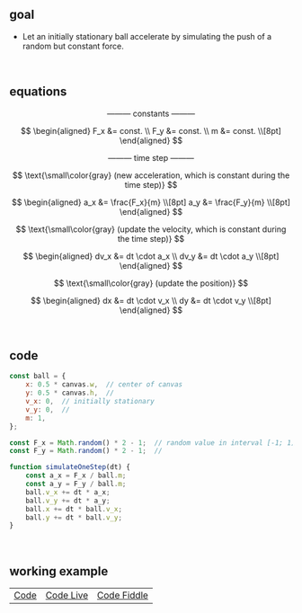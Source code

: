 ## goal
+ Let an initially stationary ball accelerate by simulating the push of a random but constant force.

<br>

## equations

$$
\text{--------- constants ---------}
$$

$$
\begin{aligned}
F_x &= const. \\
F_y &= const. \\
m &= const. \\[8pt]
\end{aligned}
$$

$$
\text{--------- time step ---------}
$$

$$
\text{\small\color{gray} (new acceleration, which is constant during the time step)}
$$

$$
\begin{aligned}
a_x &= \frac{F_x}{m} \\[8pt]
a_y &= \frac{F_y}{m} \\[8pt]
\end{aligned}
$$

$$
\text{\small\color{gray} (update the velocity, which is constant during the time step)}
$$

$$
\begin{aligned}
dv_x &= dt \cdot a_x \\
dv_y &= dt \cdot a_y \\[8pt]
\end{aligned}
$$

$$
\text{\small\color{gray} (update the position)}
$$

$$
\begin{aligned}
dx &= dt \cdot v_x \\
dy &= dt \cdot v_y \\[8pt]
\end{aligned}
$$

<br>

## code
```js
const ball = {
    x: 0.5 * canvas.w,  // center of canvas
    y: 0.5 * canvas.h,  //
    v_x: 0,  // initially stationary
    v_y: 0,  //
    m: 1,
};

const F_x = Math.random() * 2 - 1;  // random value in interval [-1; 1)
const F_y = Math.random() * 2 - 1;  //

function simulateOneStep(dt) {
    const a_x = F_x / ball.m;
    const a_y = F_y / ball.m;
    ball.v_x += dt * a_x;
    ball.v_y += dt * a_y;
    ball.x += dt * ball.v_x;
    ball.y += dt * ball.v_y;
}
```

<br>

## working example

||||
| --- | --- | --- |
| [Code]() | [Code Live]() | [Code Fiddle]() |
